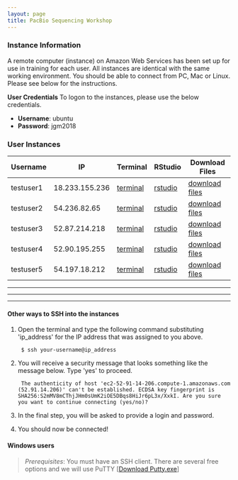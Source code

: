 ```yaml
---
layout: page
title: PacBio Sequencing Workshop
---
```


### Instance Information 

A remote computer (instance) on Amazon Web Services has been set up for use in training for each user. All instances are identical with the same working environment. You should be able to connect from PC, Mac or Linux. Please see below for the instructions.

**User Credentials**
To logon to the instances, please use the below credentials. 

- **Username**: ubuntu 
- **Password**: jgm2018

### User Instances


Username   |  IP              |  Terminal                                                                       |  RStudio                                                           |  Download Files
-----------|------------------|---------------------------------------------------------------------------------|--------------------------------------------------------------------|--------------------------------------------------------------------
testuser1  |  18.233.155.236  |  <a href='http://18.233.155.236:8888/terminals/1' target='_blank'>terminal</a>  |  <a href='http://18.233.155.236:8787' target='_blank'>rstudio</a>  |  <a href='http://18.233.155.236' target='_blank'>download files</a>
testuser2  |  54.236.82.65    |  <a href='http://54.236.82.65:8888/terminals/1' target='_blank'>terminal</a>    |  <a href='http://54.236.82.65:8787' target='_blank'>rstudio</a>    |  <a href='http://54.236.82.65' target='_blank'>download files</a>
testuser3  |  52.87.214.218   |  <a href='http://52.87.214.218:8888/terminals/1' target='_blank'>terminal</a>   |  <a href='http://52.87.214.218:8787' target='_blank'>rstudio</a>   |  <a href='http://52.87.214.218' target='_blank'>download files</a>
testuser4  |  52.90.195.255   |  <a href='http://52.90.195.255:8888/terminals/1' target='_blank'>terminal</a>   |  <a href='http://52.90.195.255:8787' target='_blank'>rstudio</a>   |  <a href='http://52.90.195.255' target='_blank'>download files</a>
testuser5  |  54.197.18.212   |  <a href='http://54.197.18.212:8888/terminals/1' target='_blank'>terminal</a>   |  <a href='http://54.197.18.212:8787' target='_blank'>rstudio</a>   |  <a href='http://54.197.18.212' target='_blank'>download files</a>


***
***
***

#### Other ways to SSH into the instances

1. Open the terminal and type the following command substituting 'ip_address' for the IP address that was assigned to you above. 

        $ ssh your-username@ip_address

2. You will receive a security message that looks something like the message below. Type 'yes' to proceed.

        The authenticity of host 'ec2-52-91-14-206.compute-1.amazonaws.com (52.91.14.206)' can't be established. ECDSA key fingerprint is SHA256:S2mMV8mCThjJHm0sUmK2iOE5DBqs8HiJr6pL3x/XxkI. Are you sure you want to continue connecting (yes/no)?

3. In the final step, you will be asked to provide a login and password. 

4. You should now be connected!

#### **Windows users**

> *Prerequisites*: You must have an SSH client. There are several free options and we will use PuTTY [[Download Putty.exe](http://www.chiark.greenend.org.uk/~sgtatham/putty/download.html)]
